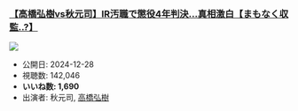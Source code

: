 ### [【高橋弘樹vs秋元司】IR汚職で懲役4年判決...真相激白【まもなく収監..?】](https://www.youtube.com/watch?v=rS4nineo6S8)
[![](https://img.youtube.com/vi/rS4nineo6S8/hqdefault.jpg)](https://www.youtube.com/watch?v=rS4nineo6S8)
-   公開日: 2024-12-28
-   視聴数: 142,046
-   **いいね数: 1,690**
-   出演者: 秋元司, [高橋弘樹](/rehacq_fan/people/高橋弘樹 "wikilink")
